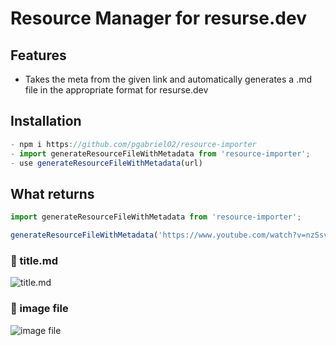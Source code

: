 # Resource Manager for resurse.dev

## Features

- Takes the meta from the given link and automatically generates a .md file in the appropriate format for resurse.dev



## Installation

```ts
- npm i https://github.com/pgabriel02/resource-importer
- import generateResourceFileWithMetadata from 'resource-importer';
- use generateResourceFileWithMetadata(url)
```

## What returns

```ts
import generateResourceFileWithMetadata from 'resource-importer';

generateResourceFileWithMetadata('https://www.youtube.com/watch?v=nzSsv9c_ynQ&t=7503s&ab_channel=ViorelMocanu')

```

### 🌟 title.md

![title.md](https://imgur.com/2Al7fbc.png)

### 🌟 image file

![image file](https://imgur.com/4UwRIae.png)
